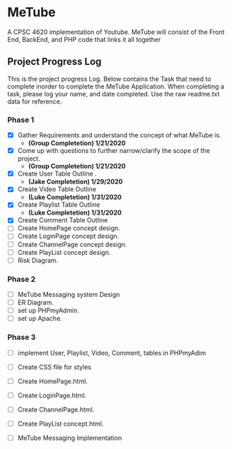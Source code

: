 # MeTube
A CPSC 4620 implementation of Youtube. MeTube will consist of the Front End, BackEnd, and PHP code that links it all together



## Project Progress Log
This is the project progress Log. Below contains the Task that need to complete inorder to complete the MeTube Application. When completing a task, please log your name, and date completed. Use the raw readme.txt data for reference. 


### Phase 1
* [x] Gather Requirements and understand the concept of what MeTube is. 
  - **(Group Completetion)  1/21/2020**
* [x] Come up with questions to further narrow/clarify the scope of the project. 
  - **(Group Completetion)  1/21/2020** 
* [x] Create User Table Outline .  
  - **(Jake Completetion)   1/29/2020** 
* [x] Create Video Table Outline
  - **(Luke Completetion)   1/31/2020** 
* [x] Create Playlist Table Outline
  - **(Luke Completetion)   1/31/2020** 
* [x] Create Comment Table Outline
* [ ] Create HomePage concept design.
* [ ] Create LoginPage concept design.
* [ ] Create ChannelPage concept design.
* [ ] Create PlayList concept design.
* [ ] Risk Diagram. 
### Phase 2
* [ ] MeTube Messaging system Design
* [ ] ER Diagram.
* [ ] set up PHPmyAdmin.
* [ ] set up Apache.

### Phase 3
* [ ] implement User, Playlist, Video, Comment, tables in PHPmyAdim
* [ ] Create CSS file for styles 
* [ ] Create HomePage.html.
* [ ] Create LoginPage.html.
* [ ] Create ChannelPage.html.
* [ ] Create PlayList concept.html.
* [ ] MeTube Messaging Implementation


